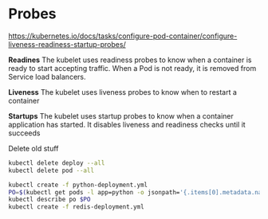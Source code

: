 # Probes
https://kubernetes.io/docs/tasks/configure-pod-container/configure-liveness-readiness-startup-probes/


**Readines**
The kubelet uses readiness probes to know when a container is ready to start accepting traffic.
When a Pod is not ready, it is removed from Service load balancers.

**Liveness**
The kubelet uses liveness probes to know when to restart a container

**Startups**
The kubelet uses startup probes to know when a container application has started.
It disables liveness and readiness checks until it succeeds

Delete old stuff
```sh
kubectl delete deploy --all
kubectl delete pod --all
```

```sh
kubectl create -f python-deployment.yml
PO=$(kubectl get pods -l app=python -o jsonpath='{.items[0].metadata.name}')
kubectl describe po $PO
kubectl create -f redis-deployment.yml
```
